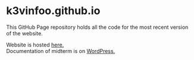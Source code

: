 # k3vinfoo.github.io
This GitHub Page repository holds all the code for the most recent version of the website. 

Website is hosted <a href="flyinggoat.me">here.</a>
<br>
Documentation of midterm is on <a href="http://sites.bxmc.poly.edu/~kevinfoo/WebDev/index.php/2017/03/18/midterm-journey/">WordPress.</a>
